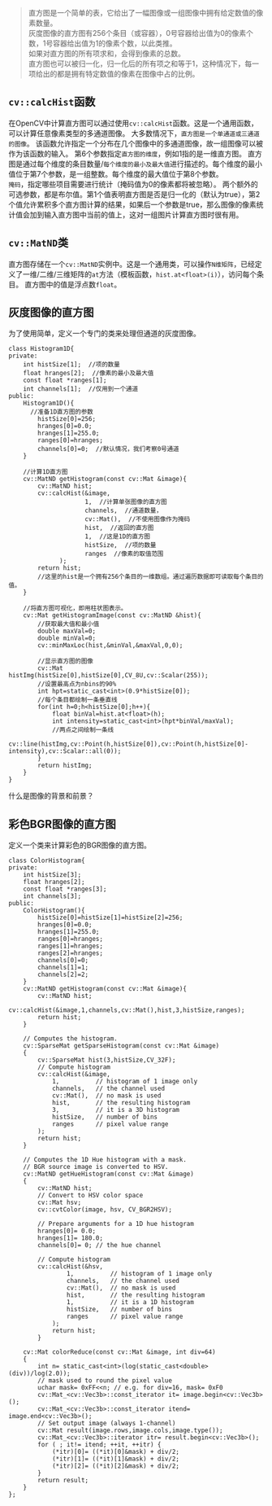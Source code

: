 > 直方图是一个简单的表，它给出了一幅图像或一组图像中拥有给定数值的像素数量。  
灰度图像的直方图有256个条目（或容器），0号容器给出值为0的像素个数，1号容器给出值为1的像素个数，以此类推。  
如果对直方图的所有项求和，会得到像素的总数。  
直方图也可以被归一化，归一化后的所有项之和等于1，这种情况下，每一项给出的都是拥有特定数值的像素在图像中占的比例。  

## `cv::calcHist`函数
在OpenCV中计算直方图可以通过使用`cv::calcHist`函数。这是一个通用函数，可以计算任意像素类型的多通道图像。
大多数情况下，`直方图是一个单通道或三通道的图像`。
该函数允许指定一个分布在几个图像中的多通道图像，故一组图像可以被作为该函数的输入。
第6个参数指定`直方图的维度`，例如1指的是一维直方图。
直方图是通过每个维度的条目数量/`每个维度的最小及最大值`进行描述的。每个维度的最小值位于第7个参数，是一组整数。每个维度的最大值位于第8个参数。  
`掩码`，指定哪些项目需要进行统计（掩码值为0的像素都将被忽略）。
两个额外的可选参数，都是布尔值。第1个值表明直方图是否是归一化的（默认为true），第2个值允许累积多个直方图计算的结果，如果后一个参数是true，那么图像的像素统计值会加到输入直方图中当前的值上，这对一组图片计算直方图时很有用。

## `cv::MatND`类
直方图存储在一个`cv::MatND`实例中。这是一个通用类，可以操作`N维矩阵`，已经定义了一维/二维/三维矩阵的`at`方法（模板函数，`hist.at<float>(i)`），访问每个条目。
直方图中的值是浮点数`float`。

## 灰度图像的直方图
为了使用简单，定义一个专门的类来处理但通道的灰度图像。

```
class Histogram1D{
private:
    int histSize[1];  //项的数量
    float hranges[2];  //像素的最小及最大值
    const float *ranges[1];
    int channels[1];  //仅用到一个通道
public:
    Histogram1D(){
      //准备1D直方图的参数
        histSize[0]=256;
        hranges[0]=0.0;
        hranges[1]=255.0;
        ranges[0]=hranges;
        channels[0]=0;  //默认情况，我们考察0号通道
    }

    //计算1D直方图
    cv::MatND getHistogram(const cv::Mat &image){
        cv::MatND hist;
        cv::calcHist(&image,
                     1,  //计算单张图像的直方图
                     channels,  //通道数量，
                     cv::Mat(),  //不使用图像作为掩码
                     hist,  //返回的直方图
                     1,  //这是1D的直方图
                     histSize,  //项的数量
                     ranges  //像素的取值范围
              );
        return hist;  
        //这里的hist是一个拥有256个条目的一维数组。通过遍历数据即可读取每个条目的值。
    }

    //将直方图可视化，即用柱状图表示。
    cv::Mat getHistogramImage(const cv::MatND &hist){
        //获取最大值和最小值
        double maxVal=0;
        double minVal=0;
        cv::minMaxLoc(hist,&minVal,&maxVal,0,0);

        //显示直方图的图像
        cv::Mat histImg(histSize[0],histSize[0],CV_8U,cv::Scalar(255));
        //设置最高点为nbins的90%
        int hpt=static_cast<int>(0.9*histSize[0]);
        //每个条目都绘制一条垂直线
        for(int h=0;h<histSize[0];h++){
            float binVal=hist.at<float>(h);
            int intensity=static_cast<int>(hpt*binVal/maxVal);
            //两点之间绘制一条线
            cv::line(histImg,cv::Point(h,histSize[0]),cv::Point(h,histSize[0]-intensity),cv::Scalar::all(0));
        }
        return histImg;
    }
}
```
什么是图像的背景和前景？
## 彩色BGR图像的直方图
定义一个类来计算彩色的BGR图像的直方图。
```
class ColorHistogram{
private:
    int histSize[3];
    float hranges[2];
    const float *ranges[3];
    int channels[3];
public:
    ColorHistogram(){
        histSize[0]=histSize[1]=histSize[2]=256;
        hranges[0]=0.0;
        hranges[1]=255.0;
        ranges[0]=hranges;
        ranges[1]=hranges;
        ranges[2]=hranges;
        channels[0]=0;
        channels[1]=1;
        channels[2]=2;
    }
    cv::MatND getHistogram(const cv::Mat &image){
        cv::MatND hist;
        cv::calcHist(&image,1,channels,cv::Mat(),hist,3,histSize,ranges);
        return hist;
    }

    // Computes the histogram.
    cv::SparseMat getSparseHistogram(const cv::Mat &image)
    {
        cv::SparseMat hist(3,histSize,CV_32F);
        // Compute histogram
        cv::calcHist(&image,
            1,			// histogram of 1 image only
            channels,	// the channel used
            cv::Mat(),	// no mask is used
            hist,		// the resulting histogram
            3,			// it is a 3D histogram
            histSize,	// number of bins
            ranges		// pixel value range
        );
        return hist;
    }

    // Computes the 1D Hue histogram with a mask.
    // BGR source image is converted to HSV.
    cv::MatND getHueHistogram(const cv::Mat &image)
    {
        cv::MatND hist;
        // Convert to HSV color space
        cv::Mat hsv;
        cv::cvtColor(image, hsv, CV_BGR2HSV);

        // Prepare arguments for a 1D hue histogram
        hranges[0]= 0.0;
        hranges[1]= 180.0;
        channels[0]= 0; // the hue channel

        // Compute histogram
        cv::calcHist(&hsv,
                1,			// histogram of 1 image only
                channels,	// the channel used
                cv::Mat(),	// no mask is used
                hist,		// the resulting histogram
                1,			// it is a 1D histogram
                histSize,	// number of bins
                ranges		// pixel value range
            );
            return hist;
        }

    cv::Mat colorReduce(const cv::Mat &image, int div=64)
    {
        int n= static_cast<int>(log(static_cast<double>(div))/log(2.0));
        // mask used to round the pixel value
        uchar mask= 0xFF<<n; // e.g. for div=16, mask= 0xF0
        cv::Mat_<cv::Vec3b>::const_iterator it= image.begin<cv::Vec3b>();
        cv::Mat_<cv::Vec3b>::const_iterator itend= image.end<cv::Vec3b>();
        // Set output image (always 1-channel)
        cv::Mat result(image.rows,image.cols,image.type());
        cv::Mat_<cv::Vec3b>::iterator itr= result.begin<cv::Vec3b>();
        for ( ; it!= itend; ++it, ++itr) {
            (*itr)[0]= ((*it)[0]&mask) + div/2;
            (*itr)[1]= ((*it)[1]&mask) + div/2;
            (*itr)[2]= ((*it)[2]&mask) + div/2;
        }
        return result;
    }
};
```
